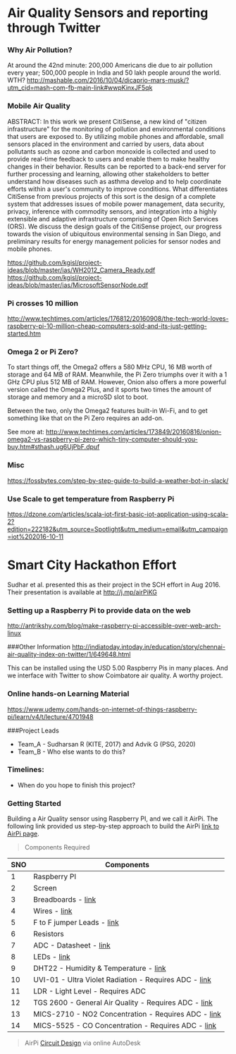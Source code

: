 # Air Quality Sensors and reporting through Twitter

### Why Air Pollution? 

At around the 42nd minute: 200,000 Americans die due to air pollution every year; 500,000 people in India and 50 lakh people around the world. WTH? http://mashable.com/2016/10/04/dicaprio-mars-musk/?utm_cid=mash-com-fb-main-link#wwpKinxJF5qk


### Mobile Air Quality 
ABSTRACT: In this work we present CitiSense, a new kind of "citizen infrastructure" for the monitoring of pollution and environmental conditions that users are exposed to. By utilizing mobile phones and affordable, small sensors placed in the environment and carried by users, data about pollutants such as ozone and carbon monoxide is collected and used to provide real-time feedback to users and enable them to make healthy changes in their behavior. Results can be reported to a back-end server for further processing and learning, allowing other stakeholders to better understand how diseases such as asthma develop and to help coordinate efforts within a user's community to improve conditions. What differentiates CitiSense from previous projects of this sort is the design of a complete system that addresses issues of mobile power management, data security, privacy, inference with commodity sensors, and integration into a highly extensible and adaptive infrastructure comprising of Open Rich Services (ORS). We discuss the design goals of the CitiSense project, our progress towards the vision of ubiquitous environmental sensing in San Diego, and preliminary results for energy management policies for sensor nodes and mobile phones.

https://github.com/kgisl/project-ideas/blob/master/ias/WH2012_Camera_Ready.pdf
https://github.com/kgisl/project-ideas/blob/master/ias/MicrosoftSensorNode.pdf



### Pi crosses 10 million 
http://www.techtimes.com/articles/176812/20160908/the-tech-world-loves-raspberry-pi-10-million-cheap-computers-sold-and-its-just-getting-started.htm

### Omega 2 or Pi Zero? 

To start things off, the Omega2 offers a 580 MHz CPU, 16 MB worth of storage and 64 MB of RAM. Meanwhile, the Pi Zero triumphs over it with a 1 GHz CPU plus 512 MB of RAM.
However, Onion also offers a more powerful version called the Omega2 Plus, and it sports two times the amount of storage and memory and a microSD slot to boot.

Between the two, only the Omega2 features built-in Wi-Fi, and to get something like that on the Pi Zero requires an add-on.

See more at: http://www.techtimes.com/articles/173849/20160816/onion-omega2-vs-raspberry-pi-zero-which-tiny-computer-should-you-buy.htm#sthash.ug6UjPbF.dpuf

### Misc 
https://fossbytes.com/step-by-step-guide-to-build-a-weather-bot-in-slack/

### Use Scale to get temperature from Raspberry Pi
https://dzone.com/articles/scala-iot-first-basic-iot-application-using-scala-2?edition=222182&utm_source=Spotlight&utm_medium=email&utm_campaign=iot%202016-10-11

# Smart City Hackathon Effort
Sudhar et al. presented this as their project in the SCH effort in Aug 2016. 
Their presentation is available at http://j.mp/airPiKG


### Setting up a Raspberry Pi to provide data on the web 
http://antrikshy.com/blog/make-raspberry-pi-accessible-over-web-arch-linux

###Other Information
http://indiatoday.intoday.in/education/story/chennai-air-quality-index-on-twitter/1/649648.html

This can be installed using the USD 5.00 Raspberry Pis in many places. 
And we interface with Twitter to show Coimbatore air quality. 
A worthy project. 

### Online hands-on Learning Material 
https://www.udemy.com/hands-on-internet-of-things-raspberry-pi/learn/v4/t/lecture/4701948


###Project Leads 
 - Team_A - Sudharsan R (KITE, 2017) and Advik G (PSG, 2020)
 - Team_B - Who else wants to do this? 

### Timelines: 
- When do you hope to finish this project? 

### Getting Started
Building a Air Quality sensor using Raspberry PI, and we call it AirPi. The following link provided us step-by-step approach to build the AirPi [link to AirPi page](http://airpi.es/participate.php).

> Components Required

|      SNO      |  Components   |
| ------------- | ------------- |
|       1       | Raspberry PI      |
|       2       | Screen     |
|       3       | Breadboards - [link](http://oomlout.co.uk/products/breadboard-400-point) |
|       4       | Wires - [link](http://oomlout.co.uk/products/jumper-wires-70-piece) |
|       5       | F to F jumper Leads - [link](http://oomlout.co.uk/products/premium-female-to-female-jumper-wires-x30) |
|       6       | Resistors  |
|       7       | ADC - Datasheet - [link](http://ww1.microchip.com/downloads/en/DeviceDoc/21295d.pdf) |
|       8       | LEDs - [link](http://www.oomlout.co.uk/extra-pieces-leds-c-70_72.html) |
|       9       | DHT22 - Humidity & Temperature - [link](https://proto-pic.co.uk/humidity-and-temperature-sensor-dht22/) |
|      10       | UVI-01 - Ultra Violet Radiation - Requires ADC - [link](http://www.ebay.co.uk/itm/180846474255) |
|      11       | LDR - Light Level - Requires ADC |
|      12       | TGS 2600 - General Air Quality - Requires ADC - [link](http://uk.rs-online.com/web/p/gas-detection/5389960/) |
|      13       | MICS-2710 - NO2 Concentration - Requires ADC - [link](https://www.cdiweb.com/ProductDetail/MICS2710-SGX-Sensortech-Limited-formerly-e2v/333415/) |
|      14       | MICS-5525 - CO Concentration - Requires ADC - [link](https://www.cdiweb.com/ProductDetail/MICS5525-SGX-Sensortech-Limited-formerly-e2v/363013/) |

> AirPi [Circuit Design](https://123d.circuits.io/circuits/18876) via online AutoDesk 
